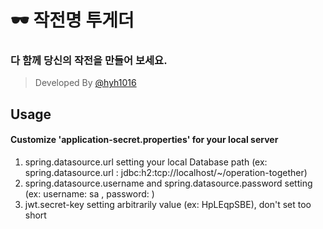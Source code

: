 # 🕶 작전명 투게더

### 다 함께 당신의 작전을 만들어 보세요.
> Developed By [@hyh1016](https://github.com/hyh1016)

## Usage
#### Customize 'application-secret.properties' for your local server
1. spring.datasource.url setting your local Database path (ex: spring.datasource.url : jdbc:h2:tcp://localhost/~/operation-together)
2. spring.datasource.username and spring.datasource.password setting (ex: username: sa , password: )
3. jwt.secret-key setting arbitrarily value (ex: HpLEqpSBE), don't set too short
